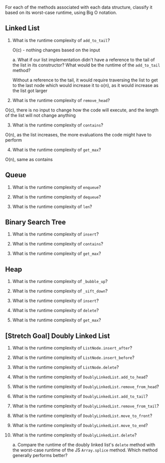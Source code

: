 For each of the methods associated with each data structure, classify it based on its worst-case runtime, using Big O notation.

## Linked List

1. What is the runtime complexity of `add_to_tail`?

    O(c) - nothing changes based on the input

    a. What if our list implementation didn't have a reference to the tail of the list in its constructor? What would be the runtime of the `add_to_tail` method?

    Without a reference to the tail, it would require traversing the list to get to the last node which would increase it to o(n), as it would increase as the list got larger

2. What is the runtime complexity of `remove_head`?

  O(c), there is no input to change how the code will execute, and the length of
  the list will not change anything

3. What is the runtime complexity of `contains`?

  O(n), as the list increases, the more evaluations the code might have to perform

4. What is the runtime complexity of `get_max`?

  O(n), same as contains

## Queue

1. What is the runtime complexity of `enqueue`?

2. What is the runtime complexity of `dequeue`?

3. What is the runtime complexity of `len`?

## Binary Search Tree

1. What is the runtime complexity of `insert`?

2. What is the runtime complexity of `contains`?

3. What is the runtime complexity of `get_max`?

## Heap

1. What is the runtime complexity of `_bubble_up`?

2. What is the runtime complexity of `_sift_down`?

3. What is the runtime complexity of `insert`?

4. What is the runtime complexity of `delete`?

5. What is the runtime complexity of `get_max`?

## [Stretch Goal] Doubly Linked List

1. What is the runtime complexity of `ListNode.insert_after`?

2. What is the runtime complexity of `ListNode.insert_before`?

3. What is the runtime complexity of `ListNode.delete`?

4. What is the runtime complexity of `DoublyLinkedList.add_to_head`?

5. What is the runtime complexity of `DoublyLinkedList.remove_from_head`?

6. What is the runtime complexity of `DoublyLinkedList.add_to_tail`?

7. What is the runtime complexity of `DoublyLinkedList.remove_from_tail`?

8. What is the runtime complexity of `DoublyLinkedList.move_to_front`?

9. What is the runtime complexity of `DoublyLinkedList.move_to_end`?

10. What is the runtime complexity of `DoublyLinkedList.delete`?

    a. Compare the runtime of the doubly linked list's `delete` method with the worst-case runtime of the JS `Array.splice` method. Which method generally performs better?
